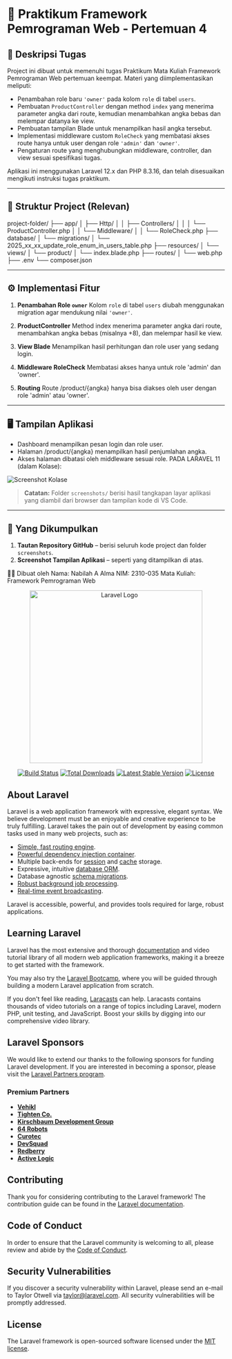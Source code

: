 # 🚀 Praktikum Framework Pemrograman Web - Pertemuan 4

## 📌 Deskripsi Tugas

Project ini dibuat untuk memenuhi tugas Praktikum Mata Kuliah Framework Pemrograman Web pertemuan keempat. Materi yang diimplementasikan meliputi:

-   Penambahan role baru `'owner'` pada kolom `role` di tabel `users`.
-   Pembuatan `ProductController` dengan method `index` yang menerima parameter angka dari route, kemudian menambahkan angka bebas dan melempar datanya ke view.
-   Pembuatan tampilan Blade untuk menampilkan hasil angka tersebut.
-   Implementasi middleware custom `RoleCheck` yang membatasi akses route hanya untuk user dengan role `'admin'` dan `'owner'`.
-   Pengaturan route yang menghubungkan middleware, controller, dan view sesuai spesifikasi tugas.

Aplikasi ini menggunakan Laravel 12.x dan PHP 8.3.16, dan telah disesuaikan mengikuti instruksi tugas praktikum.

---

## 📂 Struktur Project (Relevan)

project-folder/ ├── app/ │ ├── Http/ │ │ ├── Controllers/ │ │ │ └── ProductController.php │ │ └── Middleware/ │ │ └── RoleCheck.php ├── database/ │ └── migrations/ │ └── 2025_xx_xx_update_role_enum_in_users_table.php ├── resources/ │ └── views/ │ └── product/ │ └── index.blade.php ├── routes/ │ └── web.php ├── .env └── composer.json

---

## ⚙️ Implementasi Fitur

1. **Penambahan Role `owner`**
   Kolom `role` di tabel `users` diubah menggunakan migration agar mendukung nilai `'owner'`.

2. **ProductController**
   Method index menerima parameter angka dari route, menambahkan angka bebas (misalnya +8), dan melempar hasil ke view.

3. **View Blade**
   Menampilkan hasil perhitungan dan role user yang sedang login.

4. **Middleware RoleCheck**
   Membatasi akses hanya untuk role 'admin' dan 'owner'.

5. **Routing**
   Route /product/{angka} hanya bisa diakses oleh user dengan role 'admin' atau 'owner'.

---

## 🖥️ Tampilan Aplikasi

-   Dashboard menampilkan pesan login dan role user.
-   Halaman /product/{angka} menampilkan hasil penjumlahan angka.
-   Akses halaman dibatasi oleh middleware sesuai role.
    PADA LARAVEL 11 (dalam Kolase):

![Screenshot Kolase](\screenshots\ss_pert4_FPW.png)

> **Catatan:** Folder `screenshots/` berisi hasil tangkapan layar aplikasi yang diambil dari browser dan tampilan kode di VS Code.

---

## 📎 Yang Dikumpulkan

1. **Tautan Repository GitHub** – berisi seluruh kode project dan folder `screenshots`.
2. **Screenshot Tampilan Aplikasi** – seperti yang ditampilkan di atas.

👨‍💻 Dibuat oleh
Nama: Nabilah A Alma
NIM:
2310-035
Mata Kuliah: Framework Pemrograman Web

<p align="center"><a href="https://laravel.com" target="_blank"><img src="https://raw.githubusercontent.com/laravel/art/master/logo-lockup/5%20SVG/2%20CMYK/1%20Full%20Color/laravel-logolockup-cmyk-red.svg" width="400" alt="Laravel Logo"></a></p>

<p align="center">
<a href="https://github.com/laravel/framework/actions"><img src="https://github.com/laravel/framework/workflows/tests/badge.svg" alt="Build Status"></a>
<a href="https://packagist.org/packages/laravel/framework"><img src="https://img.shields.io/packagist/dt/laravel/framework" alt="Total Downloads"></a>
<a href="https://packagist.org/packages/laravel/framework"><img src="https://img.shields.io/packagist/v/laravel/framework" alt="Latest Stable Version"></a>
<a href="https://packagist.org/packages/laravel/framework"><img src="https://img.shields.io/packagist/l/laravel/framework" alt="License"></a>
</p>

## About Laravel

Laravel is a web application framework with expressive, elegant syntax. We believe development must be an enjoyable and creative experience to be truly fulfilling. Laravel takes the pain out of development by easing common tasks used in many web projects, such as:

-   [Simple, fast routing engine](https://laravel.com/docs/routing).
-   [Powerful dependency injection container](https://laravel.com/docs/container).
-   Multiple back-ends for [session](https://laravel.com/docs/session) and [cache](https://laravel.com/docs/cache) storage.
-   Expressive, intuitive [database ORM](https://laravel.com/docs/eloquent).
-   Database agnostic [schema migrations](https://laravel.com/docs/migrations).
-   [Robust background job processing](https://laravel.com/docs/queues).
-   [Real-time event broadcasting](https://laravel.com/docs/broadcasting).

Laravel is accessible, powerful, and provides tools required for large, robust applications.

## Learning Laravel

Laravel has the most extensive and thorough [documentation](https://laravel.com/docs) and video tutorial library of all modern web application frameworks, making it a breeze to get started with the framework.

You may also try the [Laravel Bootcamp](https://bootcamp.laravel.com), where you will be guided through building a modern Laravel application from scratch.

If you don't feel like reading, [Laracasts](https://laracasts.com) can help. Laracasts contains thousands of video tutorials on a range of topics including Laravel, modern PHP, unit testing, and JavaScript. Boost your skills by digging into our comprehensive video library.

## Laravel Sponsors

We would like to extend our thanks to the following sponsors for funding Laravel development. If you are interested in becoming a sponsor, please visit the [Laravel Partners program](https://partners.laravel.com).

### Premium Partners

-   **[Vehikl](https://vehikl.com)**
-   **[Tighten Co.](https://tighten.co)**
-   **[Kirschbaum Development Group](https://kirschbaumdevelopment.com)**
-   **[64 Robots](https://64robots.com)**
-   **[Curotec](https://www.curotec.com/services/technologies/laravel)**
-   **[DevSquad](https://devsquad.com/hire-laravel-developers)**
-   **[Redberry](https://redberry.international/laravel-development)**
-   **[Active Logic](https://activelogic.com)**

## Contributing

Thank you for considering contributing to the Laravel framework! The contribution guide can be found in the [Laravel documentation](https://laravel.com/docs/contributions).

## Code of Conduct

In order to ensure that the Laravel community is welcoming to all, please review and abide by the [Code of Conduct](https://laravel.com/docs/contributions#code-of-conduct).

## Security Vulnerabilities

If you discover a security vulnerability within Laravel, please send an e-mail to Taylor Otwell via [taylor@laravel.com](mailto:taylor@laravel.com). All security vulnerabilities will be promptly addressed.

## License

The Laravel framework is open-sourced software licensed under the [MIT license](https://opensource.org/licenses/MIT).
